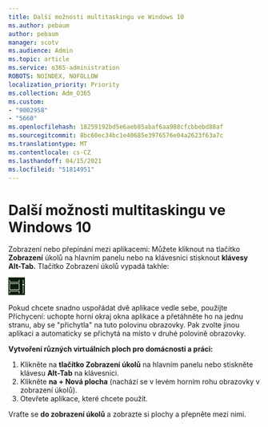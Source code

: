 ```yaml
---
title: Další možnosti multitaskingu ve Windows 10
ms.author: pebaum
author: pebaum
manager: scotv
ms.audience: Admin
ms.topic: article
ms.service: o365-administration
ROBOTS: NOINDEX, NOFOLLOW
localization_priority: Priority
ms.collection: Adm_O365
ms.custom:
- "9002958"
- "5660"
ms.openlocfilehash: 18259192bd5e6aeb85abaf6aa988cfcbbebd88af
ms.sourcegitcommit: 8bc60ec34bc1e40685e3976576e04a2623f63a7c
ms.translationtype: MT
ms.contentlocale: cs-CZ
ms.lasthandoff: 04/15/2021
ms.locfileid: "51814951"
---
```

# <a name="do-more-with-multitasking-in-windows-10"></a>Další možnosti multitaskingu ve Windows 10

Zobrazení nebo přepínání mezi aplikacemi: Můžete kliknout na tlačítko **Zobrazení** úkolů na hlavním panelu nebo na klávesnici stisknout **klávesy Alt-Tab.** Tlačítko Zobrazení úkolů vypadá takhle:

![Tlačítko Zobrazení úkolů](media/task-view.png)

Pokud chcete snadno uspořádat dvě aplikace vedle sebe, použijte Přichycení: uchopte horní okraj okna aplikace a přetáhněte ho na jednu stranu, aby se "přichytla" na tuto polovinu obrazovky. Pak zvolte jinou aplikaci a automaticky se přichytá na místo v druhé polovině obrazovky.

**Vytvoření různých virtuálních ploch pro domácnosti a práci:**

1. Klikněte na **tlačítko Zobrazení úkolů** na hlavním panelu nebo stiskněte klávesu **Alt-Tab** na klávesnici.
2. Klikněte **na + Nová plocha** (nachází se v levém horním rohu obrazovky v zobrazení úkolů).
3. Otevřete aplikace, které chcete použít. 

Vraťte se **do zobrazení úkolů** a zobrazte si plochy a přepněte mezi nimi.
